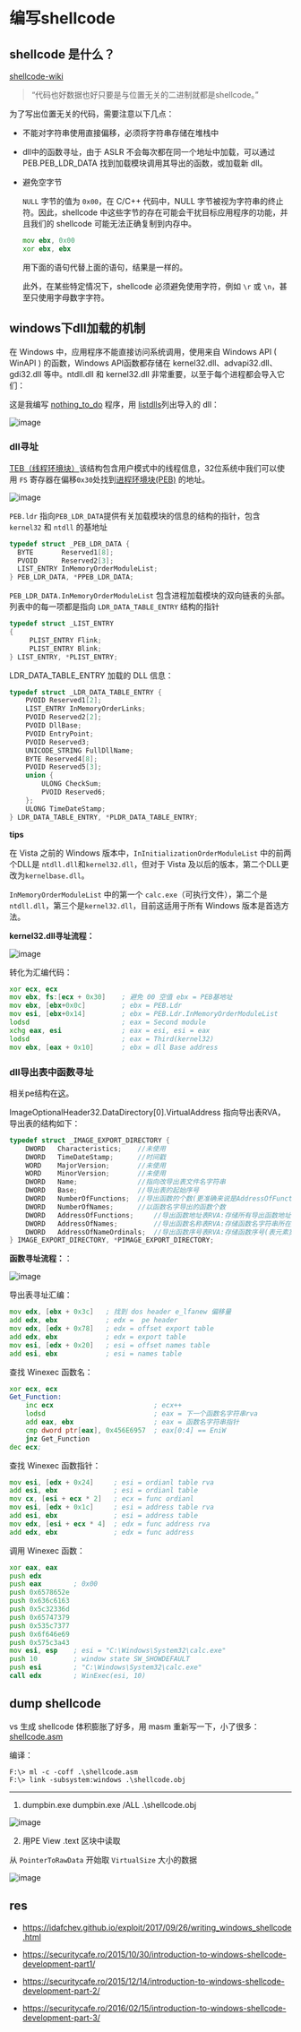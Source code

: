# 编写shellcode

## shellcode 是什么？
[shellcode-wiki](https://en.wikipedia.org/wiki/Shellcode)

> “代码也好数据也好只要是与位置无关的二进制就都是shellcode。”

为了写出位置无关的代码，需要注意以下几点：
- 不能对字符串使用直接偏移，必须将字符串存储在堆栈中
- dll中的函数寻址，由于 ASLR 不会每次都在同一个地址中加载，可以通过 PEB.PEB_LDR_DATA 找到加载模块调用其导出的函数，或加载新 dll。
- 避免空字节
     
     `NULL` 字节的值为 `0x00`，在 C/C++ 代码中，NULL 字节被视为字符串的终止符。因此，shellcode 中这些字节的存在可能会干扰目标应用程序的功能，并且我们的 shellcode 可能无法正确复制到内存中。

     ```asm
     mov ebx, 0x00
     xor ebx, ebx
     ```
     用下面的语句代替上面的语句，结果是一样的。
     
     此外，在某些特定情况下，shellcode 必须避免使用字符，例如 `\r` 或 `\n`，甚至只使用字母数字字符。


## windows下dll加载的机制

在 Windows 中，应用程序不能直接访问系统调用，使用来自 Windows API ( WinAPI ) 的函数，Windows API函数都存储在 kernel32.dll、advapi32.dll、gdi32.dll 等中。ntdll.dll 和 kernel32.dll 非常重要，以至于每个进程都会导入它们：

这是我编写 [nothing_to_do](./nothing_to_do.cpp) 程序，用 [listdlls](https://docs.microsoft.com/en-us/sysinternals/downloads/listdlls)列出导入的 dll：


![image](https://user-images.githubusercontent.com/26270009/128963802-891275c3-c4ef-4ec6-ad86-1c6caf070772.png)


### dll寻址

[TEB（线程环境块）](https://en.wikipedia.org/wiki/Win32_Thread_Information_Block)该结构包含用户模式中的线程信息，32位系统中我们可以使用 `FS` 寄存器在偏移`0x30`处找到[进程环境块(PEB)](https://en.wikipedia.org/wiki/Process_Environment_Block) 的地址。

![image](https://user-images.githubusercontent.com/26270009/129133383-a0eb435d-9137-469d-bf59-66016c68b799.png)

`PEB.ldr` 指向`PEB_LDR_DATA`提供有关加载模块的信息的结构的指针，包含`kernel32` 和 `ntdll` 的基地址

```c++
typedef struct _PEB_LDR_DATA {
  BYTE       Reserved1[8];
  PVOID      Reserved2[3];
  LIST_ENTRY InMemoryOrderModuleList;
} PEB_LDR_DATA, *PPEB_LDR_DATA;
```

`PEB_LDR_DATA.InMemoryOrderModuleList` 包含进程加载模块的双向链表的头部。列表中的每一项都是指向 `LDR_DATA_TABLE_ENTRY` 结构的指针

```c++
typedef struct _LIST_ENTRY
{
     PLIST_ENTRY Flink;
     PLIST_ENTRY Blink;
} LIST_ENTRY, *PLIST_ENTRY;
```

LDR_DATA_TABLE_ENTRY 加载的 DLL 信息：

```c++
typedef struct _LDR_DATA_TABLE_ENTRY {
    PVOID Reserved1[2];
    LIST_ENTRY InMemoryOrderLinks;
    PVOID Reserved2[2];
    PVOID DllBase;
    PVOID EntryPoint;
    PVOID Reserved3;
    UNICODE_STRING FullDllName;
    BYTE Reserved4[8];
    PVOID Reserved5[3];
    union {
        ULONG CheckSum;
        PVOID Reserved6;
    };
    ULONG TimeDateStamp;
} LDR_DATA_TABLE_ENTRY, *PLDR_DATA_TABLE_ENTRY;
```

**tips**

在 Vista 之前的 Windows 版本中，`InInitializationOrderModuleList` 中的前两个DLL是 `ntdll.dll`和`kernel32.dll`，但对于 Vista 及以后的版本，第二个DLL更改为`kernelbase.dll`。

`InMemoryOrderModuleList` 中的第一个 `calc.exe`（可执行文件），第二个是`ntdll.dll`，第三个是`kernel32.dll`，目前这适用于所有 Windows 版本是首选方法。

**kernel32.dll寻址流程：**

![image](https://user-images.githubusercontent.com/26270009/129302443-14a22825-2554-4aec-b8e1-6aa52c9cd535.png)

转化为汇编代码：
```asm
xor ecx, ecx
mov ebx, fs:[ecx + 0x30]    ; 避免 00 空值 ebx = PEB基地址
mov ebx, [ebx+0x0c]         ; ebx = PEB.Ldr
mov esi, [ebx+0x14]         ; ebx = PEB.Ldr.InMemoryOrderModuleList
lodsd                       ; eax = Second module
xchg eax, esi               ; eax = esi, esi = eax
lodsd                       ; eax = Third(kernel32)
mov ebx, [eax + 0x10]       ; ebx = dll Base address
```

### dll导出表中函数寻址
相关pe结构在[这](../pe-demo)。

ImageOptionalHeader32.DataDirectory[0].VirtualAddress 指向导出表RVA，导出表的结构如下：
```c++
typedef struct _IMAGE_EXPORT_DIRECTORY {
    DWORD   Characteristics;    //未使用
    DWORD   TimeDateStamp;      //时间戳
    WORD    MajorVersion;       //未使用
    WORD    MinorVersion;       //未使用
    DWORD   Name;               //指向改导出表文件名字符串
    DWORD   Base;               //导出表的起始序号
    DWORD   NumberOfFunctions;  //导出函数的个数(更准确来说是AddressOfFunctions的元素数，而不是函数个数)
    DWORD   NumberOfNames;      //以函数名字导出的函数个数
    DWORD   AddressOfFunctions;     //导出函数地址表RVA:存储所有导出函数地址(表元素宽度为4，总大小NumberOfFunctions * 4)
    DWORD   AddressOfNames;         //导出函数名称表RVA:存储函数名字符串所在的地址(表元素宽度为4，总大小为NumberOfNames * 4)
    DWORD   AddressOfNameOrdinals;  //导出函数序号表RVA:存储函数序号(表元素宽度为2，总大小为NumberOfNames * 2)
} IMAGE_EXPORT_DIRECTORY, *PIMAGE_EXPORT_DIRECTORY;
```

**函数寻址流程：**：

![image](https://user-images.githubusercontent.com/26270009/128981444-7acf1ed2-50dc-4e12-bf2b-3d571be41a41.png)


导出表寻址汇编：

```asm
mov edx, [ebx + 0x3c]   ; 找到 dos header e_lfanew 偏移量
add edx, ebx            ; edx =  pe header
mov edx, [edx + 0x78]   ; edx = offset export table
add edx, ebx            ; edx = export table
mov esi, [edx + 0x20]   ; esi = offset names table
add esi, ebx            ; esi = names table
```

查找 Winexec 函数名：

```asm
xor ecx, ecx
Get_Function:
    inc ecx                         ; ecx++
    lodsd                           ; eax = 下一个函数名字符串rva
    add eax, ebx                    ; eax = 函数名字符串指针
    cmp dword ptr[eax], 0x456E6957  ; eax[0:4] == EniW
    jnz Get_Function
dec ecx;
```

查找 Winexec 函数指针：

```asm
mov esi, [edx + 0x24]     ; esi = ordianl table rva
add esi, ebx              ; esi = ordianl table
mov cx, [esi + ecx * 2]   ; ecx = func ordianl
mov esi, [edx + 0x1c]     ; esi = address table rva
add esi, ebx              ; esi = address table
mov edx, [esi + ecx * 4]  ; edx = func address rva
add edx, ebx              ; edx = func address
```

调用 Winexec 函数：
```asm
xor eax, eax
push edx
push eax        ; 0x00
push 0x6578652e
push 0x636c6163
push 0x5c32336d
push 0x65747379
push 0x535c7377
push 0x6f646e69
push 0x575c3a43
mov esi, esp    ; esi = "C:\Windows\System32\calc.exe"
push 10         ; window state SW_SHOWDEFAULT
push esi        ; "C:\Windows\System32\calc.exe"
call edx        ; WinExec(esi, 10)
```

## dump shellcode

vs 生成 shellcode 体积膨胀了好多，用 masm 重新写一下，小了很多：[shellcode.asm](./shellcode.asm)

编译：
```
F:\> ml -c -coff .\shellcode.asm
F:\> link -subsystem:windows .\shellcode.obj
```
---

1. dumpbin.exe
dumpbin.exe /ALL .\shellcode.obj

![image](https://user-images.githubusercontent.com/26270009/129534584-09f97d3f-f576-4a10-8f7d-14d2f0fd801d.png)

2. 用PE View .text 区块中读取

从 `PointerToRawData` 开始取 `VirtualSize` 大小的数据

![image](https://user-images.githubusercontent.com/26270009/129534764-43b61379-10e9-414d-8877-28d32f31904b.png)


## res
- https://idafchev.github.io/exploit/2017/09/26/writing_windows_shellcode.html

- https://securitycafe.ro/2015/10/30/introduction-to-windows-shellcode-development-part1/
- https://securitycafe.ro/2015/12/14/introduction-to-windows-shellcode-development-part-2/
- https://securitycafe.ro/2016/02/15/introduction-to-windows-shellcode-development-part-3/